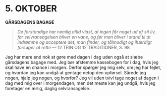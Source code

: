 # 5. OKTOBER

**GÅRSDAGENS BAGAGE**

> *De forstandige har nemlig altid vidst, at ingen får noget ud af sit liv, før selvransagelsen bliver en vane, og før man bliver i stand til at indrømme og acceptere det, man finder, og tålmodigt og ihærdigt forsøger at rette*
> — 12 TRIN OG 12 TRADITIONER, S. 98

Jeg har mere end nok at gøre med dagen i dag uden også at slæbe gårsdagens bagage med. Jeg bør afstemme kassebogen for i dag, hvis jeg skal have en chance i morgen. Derfor spørger jeg mig selv, om jeg har fejlet, og hvordan jeg kan undgå at gentage netop den opførsel. Sårede jeg nogen, hjalp jeg nogen, og hvorfor? Jeg vil uden tvivl tage noget af dagen i dag med mig over i morgendagen, men det meste kan jeg undgå, hvis jeg foretager en ærlig, daglig selvransagelse.
